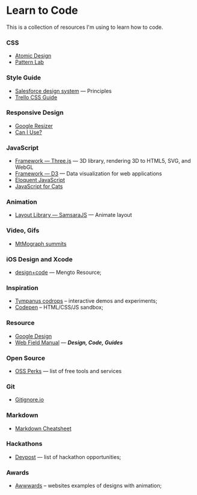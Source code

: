 # Learn to Code #

This is a collection of resources I'm using to learn how to code.

### CSS ###
* [Atomic Design](http://atomicdesign.bradfrost.com/table-of-contents)
* [Pattern Lab](http://patternlab.io)

### Style Guide ###
* [Salesforce design system](http://www.lightningdesignsystem.com/design/motion/) — Principles
* [Trello CSS Guide](https://gist.github.com/bobbygrace/9e961e8982f42eb91b80)

### Responsive Design ###
* [Google Resizer](http://design.google.com/resizer/)
* [Can I Use?](http://caniuse.com) 

### JavaScript ###
* [Framework — Three.js](http://threejs.org/) — 3D library, rendering 3D to HTML5, SVG, and WebGL
* [Framework — D3](d3js.org) — Data visualization for web applications
* [Eloquent JavaScript](http://eloquentjavascript.net)
* [JavaScript for Cats](http://jsforcats.com)

### Animation ###
* [Layout Library — SamsaraJS](http://samsarajs.org/) — Animate layout

### Video, Gifs ###
* [MtMograph summits](http://mtmograph.com/summits/)

### iOS Design and Xcode ###
* [design+code](https://designcode.io/learn) — Mengto Resource;

### Inspiration ###
* [Tympanus codrops](http://tympanus.net/codrops/) – interactive demos and experiments;
* [Codepen](http://codepen.io/) – HTML/CSS/JS sandbox;

### Resource ###
* [Google Design](https://design.google.com/)
* [Web Field Manual](http://webfieldmanual.com) — ***Design, Code, Guides***

### Open Source ###
* [OSS Perks](http://ossperks.com/) — list of free tools and services

### Git ###
* [Gitignore.io](https://www.gitignore.io/)

### Markdown ###
* [Markdown Cheatsheet](https://github.com/adam-p/markdown-here/wiki/Markdown-Cheatsheet)

### Hackathons ###
* [Devpost](http://devpost.com/) — list of hackathon opportunities;

### Awards ###
* [Awwwards](http://awwwards.com/websites/animation/) – websites examples of designs with animation;

